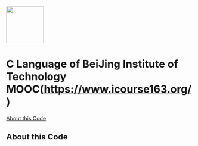 <img src="http://www.jd-tv.com/uploads/allimg/170126/154920H54_0.png" width="100" height="100" alt=""/>

# C Language of BeiJing Institute of Technology MOOC(https://www.icourse163.org/)
[About this Code](#About-this-Code)

## About this Code
